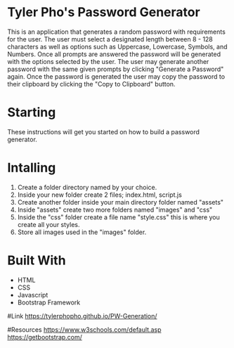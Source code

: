 # Tyler Pho's Password Generator

  This is an application that generates a random password with requirements for the user.  The user must select a designated length
  between 8 - 128 characters as well as options such as Uppercase, Lowercase, Symbols, and Numbers.  Once all prompts are answered
  the password will be generated with the options selected by the user.  The user may generate another password with the same given prompts
  by clicking "Generate a Password" again.  Once the password is generated the user may copy the password to their clipboard by clicking
  the "Copy to Clipboard" button. 
  
  # Starting
  These instructions will get you started on how to build a password generator. 
  
  # Intalling
  1. Create a folder directory named by your choice.
  2. Inside your new folder create 2 files; index.html, script.js
  3. Create another folder inside your main directory folder named "assets"
  4. Inside "assets" create two more folders named "images" and "css"
  5. Inside the "css" folder create a file name "style.css" this is where you create all your styles.
  6. Store all images used in the "images" folder.
  
  # Built With
  * HTML
  * CSS
  * Javascript
  * Bootstrap Framework
  
  #Link
  https://tylerphopho.github.io/PW-Generation/
  
  #Resources
  https://www.w3schools.com/default.asp
  https://getbootstrap.com/
  

